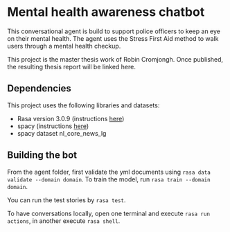 # Mental health awareness chatbot

This conversational agent is build to support police officers to keep an eye on their mental health.
The agent uses the Stress First Aid method to walk users through a mental health checkup.

This project is the master thesis work of Robin Cromjongh. Once published, the resulting thesis report will be linked here.

## Dependencies

This project uses the following libraries and datasets:

- Rasa version 3.0.9 (instructions [here](https://rasa.com/docs/rasa/installation/))
- spacy (instructions [here](https://rasa.com/docs/rasa/installation/#dependencies-for-spacy))
- spacy dataset nl_core_news_lg

## Building the bot

From the agent folder, first validate the yml documents using `rasa data validate --domain domain`.
To train the model, run `rasa train --domain domain`.

You can run the test stories by `rasa test`.

To have conversations locally, open one terminal and execute `rasa run actions`, in another execute `rasa shell`.
